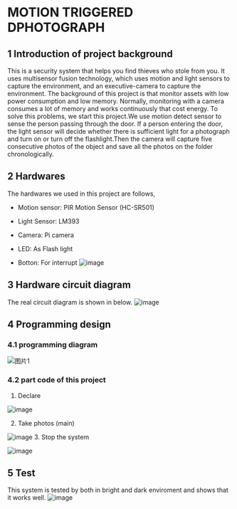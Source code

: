 # MOTION TRIGGERED DPHOTOGRAPH
## 1 Introduction of project background
This is a security system that helps you find thieves who stole from you. It uses multisensor fusion technology, which uses motion and light sensors to capture the environment, and an executive-camera to capture the environment. The background of this project is that monitor assets with low power consumption and low memory. Normally, monitoring with a camera consumes a lot of memory and works continuously that cost energy.
To solve this problems, we start this project.We use motion detect sensor to sense the person passing through the door. If a person entering the door, the light sensor will decide whether there is sufficient light for a photograph and turn on or turn off the flashlight.Then the camera will capture five consecutive photos of the object and save all the photos on the folder chronologically. 
## 2 Hardwares
The hardwares we used in this project are follows,

- Motion sensor: PIR Motion Sensor (HC-SR501)

- Light Sensor: LM393

- Camera: Pi camera

- LED: As Flash light

- Botton: For interrupt
![image](https://user-images.githubusercontent.com/54963953/81525939-d6fd9600-9388-11ea-89d8-dd3ec6e05fa4.png)
## 3 Hardware circuit diagram
The real circuit diagram is shown in below.
![image](https://user-images.githubusercontent.com/54963953/81525985-f72d5500-9388-11ea-947b-2e9c5267a646.png)
## 4 Programming design
### 4.1 programming diagram
![图片1](https://user-images.githubusercontent.com/54963953/81526228-a1a57800-9389-11ea-9730-2cb75a1e5651.png)
### 4.2 part code of this project

1. Declare

![image](https://user-images.githubusercontent.com/54963953/81528078-740efd80-938e-11ea-9aec-6675542ad928.png)


2. Take photos (main)

![image](https://user-images.githubusercontent.com/54963953/81526317-da455180-9389-11ea-8f41-7d44a5e8eb09.png)
3. Stop the system

![image](https://user-images.githubusercontent.com/54963953/81526259-b8e46580-9389-11ea-907c-bedb6997177f.png)

## 5 Test

This system is tested by both in bright and dark enviroment and shows that it works well.
![image](https://user-images.githubusercontent.com/54963953/81526422-21334700-938a-11ea-8afb-ac0c942ce7de.png)





